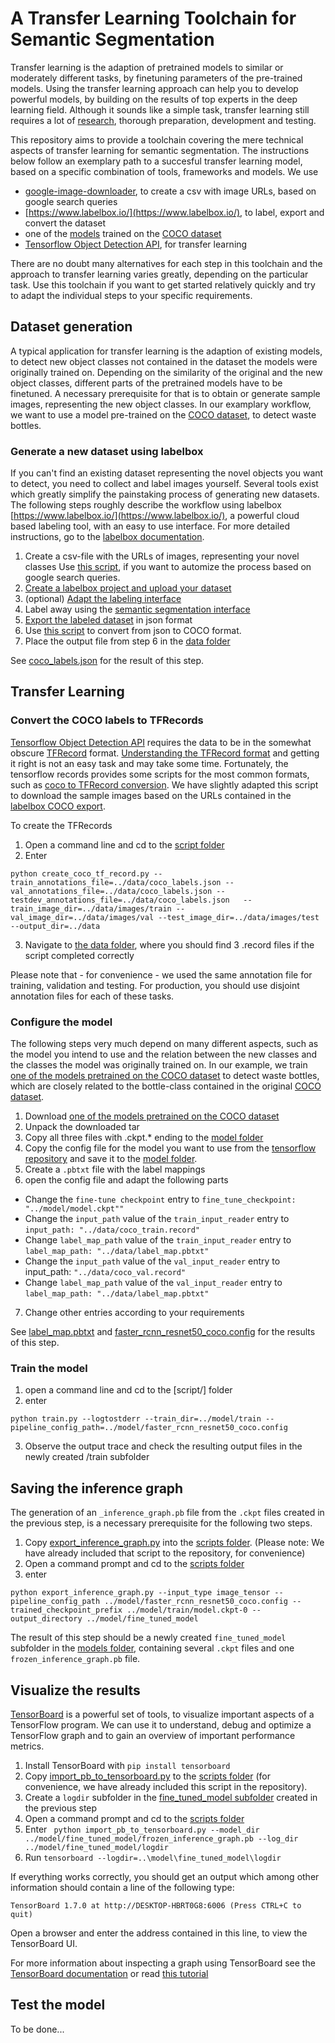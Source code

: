 # A Transfer Learning Toolchain for Semantic Segmentation

Transfer learning is the adaption of pretrained models to similar or moderately different tasks, by finetuning parameters of the pre-trained models. Using the transfer learning approach can help you to develop powerful models, by building on the results of top experts in the deep learning field. Although it sounds like a simple task, transfer learning still requires a lot of [research](https://machinelearningmastery.com/transfer-learning-for-deep-learning/), thorough preparation, development and testing. 

This repository aims to provide a toolchain covering the mere technical aspects of transfer learning for semantic segmentation. The instructions below follow an exemplary path to a succesful transfer learning model, based on a specific combination of tools, frameworks and models. We use

* [google-image-downloader](https://github.com/fera0013/google-images-download), to create a csv with image URLs, based on google search queries
* [https://www.labelbox.io/](https://www.labelbox.io/), to label, export and convert the dataset
* one of the [models](https://github.com/tensorflow/models/blob/master/research/object_detection/g3doc/detection_model_zoo.md#coco-trained-models-coco-models) trained on the [COCO dataset](http://cocodataset.org/#home)
* [Tensorflow Object Detection API](https://github.com/tensorflow/models/tree/master/research/object_detection), for transfer learning

There are no doubt many alternatives for each step in this toolchain and the approach to transfer learning varies greatly, depending on the particular task. Use this toolchain if you want to get started relatively quickly and try to adapt the individual steps to your specific requirements.

## Dataset generation

A typical application for transfer learning is the adaption of existing models, to detect new object classes not contained in the dataset the models were originally trained on. Depending on the similarity of the original and the new object classes, different parts of the pretrained models have to be finetuned. A necessary prerequisite for that is to obtain or generate sample images, representing the new object classes. In our examplary workflow, we want to use a model pre-trained on the [COCO dataset](http://cocodataset.org/#home), to detect waste bottles. 

### Generate a new dataset using labelbox 

If you can't find an existing dataset representing the novel objects you want to detect, you need to collect and label images yourself. Several tools exist which greatly simplify the painstaking process of generating new datasets. The following steps roughly describe the workflow using labelbox [https://www.labelbox.io/](https://www.labelbox.io/), a powerful cloud based labeling tool, with an easy to use interface. For  more detailed instructions, go to the [labelbox documentation](https://github.com/Labelbox/Labelbox).

1. Create a csv-file with the URLs of images, representing your novel classes
 Use [this script](https://github.com/fera0013/google-images-download), if you want to automize the process based on google search queries. 
2.  [Create a labelbox project and upload your dataset](https://github.com/Labelbox/Labelbox#quickstart)
3. (optional) [Adapt the labeling interface](https://github.com/Labelbox/Labelbox#creating-custom-labeling-interfaces) 
4. Label away using the [semantic segmentation interface](https://github.com/Labelbox/Labelbox#image-segmentation-interface) 
5. [Export the labeled dataset](https://github.com/Labelbox/Labelbox#exporting-labels) in json format
6. Use [this script](https://github.com/Labelbox/Labelbox/blob/master/scripts/README.md#labelbox-json-to-coco) to convert from json to COCO format.
7. Place the output file from step 6 in the [data folder](data/) 

See [coco_labels.json](https://github.com/fera0013/TransferLearningWithTensorflowAPI/blob/master/data/coco_labels.json) for the result of this step.

## Transfer Learning

### Convert the COCO labels to TFRecords 

[Tensorflow Object Detection API](https://github.com/tensorflow/models/tree/master/research/object_detection) requires the data to be in the somewhat obscure [TFRecord](https://www.tensorflow.org/programmers_guide/datasets) format. [Understanding the TFRecord format](https://planspace.org/20170323-tfrecords_for_humans/) and getting it right is not an easy task and may take some time. Fortunately, the tensorflow records provides some scripts for the most common formats, such as [coco to TFRecord conversion](https://github.com/tensorflow/models/blob/master/research/object_detection/dataset_tools/create_coco_tf_record.py). We have slightly adapted this script to download the sample images based on the URLs contained in the [labelbox COCO export](https://github.com/fera0013/TransferLearningWithTensorflowAPI/blob/master/data/coco_labels.json).

To create the TFRecords

1. Open a command line and cd to the [script folder](data/script)
2. Enter 
```
python create_coco_tf_record.py --train_annotations_file=../data/coco_labels.json --val_annotations_file=../data/coco_labels.json --testdev_annotations_file=../data/coco_labels.json   --train_image_dir=../data/images/train --val_image_dir=../data/images/val --test_image_dir=../data/images/test --output_dir=../data
```

3. Navigate to [the data folder](data/), where you should find 3 .record files if the script completed correctly

Please note that - for convenience - we used the same annotation file for training, validation and testing. For production, you should use disjoint annotation files for each of these tasks. 

### Configure the model 

The following steps very much depend on many different aspects, such as the model you intend to use and the relation between the new classes and the classes the model was originally trained on. In our example, we train [one of the models pretrained on the COCO dataset](https://github.com/tensorflow/models/blob/master/research/object_detection/g3doc/detection_model_zoo.md#coco-trained-models-coco-models) to detect waste bottles, which are closely related to the bottle-class contained in the original [COCO dataset](http://cocodataset.org/).

1. Download [one of the models pretrained on the COCO dataset](https://github.com/tensorflow/models/blob/master/research/object_detection/g3doc/detection_model_zoo.md#coco-trained-models-coco-models)
2. Unpack the downloaded tar
3. Copy all three files with .ckpt.* ending to the [model folder](model/)
3. Copy the config file for the model you want to use from the [tensorflow repository](https://github.com/tensorflow/models/tree/master/research/object_detection/samples/configs) and save it to the [model folder](model/).
4. Create a `.pbtxt` file with the label mappings 
5. open the config file and adapt the following parts 
* Change the `fine-tune checkpoint` entry to  `fine_tune_checkpoint: "../model/model.ckpt""`
* Change the `input_path` value of the `train_input_reader` entry to  `input_path: "../data/coco_train.record"`
* Change `label_map_path` value of the `train_input_reader` entry to `label_map_path: "../data/label_map.pbtxt"`
* Change the `input_path` value of the `val_input_reader` entry to  input_path: `"../data/coco_val.record"`
* Change `label_map_path` value of the `val_input_reader` entry to `label_map_path: "../data/label_map.pbtxt"`
7. Change other entries according to your requirements

See [label_map.pbtxt](data/label_map.pbtxt) and [faster_rcnn_resnet50_coco.config](model/faster_rcnn_resnet50_coco.config) for the results of this step. 

### Train the model 

1. open a command line and cd to the [script/] folder
2. enter 
```
python train.py --logtostderr --train_dir=../model/train --pipeline_config_path=../model/faster_rcnn_resnet50_coco.config
```
3. Observe the output trace and check the resulting output files in the newly created /train subfolder

## Saving the inference graph

The generation of an `_inference_graph.pb` file from the `.ckpt` files created in the previous step, is a necessary prerequisite for the following two steps. 

1. Copy [export_inference_graph.py](https://github.com/tensorflow/models/blob/master/research/object_detection/export_inference_graph.py) into the [scripts folder](scripts/). (Please note: We have already included that script to the repository, for convenience)
2. Open a command prompt and cd to the [scripts folder](scripts/)
3. enter
```
python export_inference_graph.py --input_type image_tensor --pipeline_config_path ../model/faster_rcnn_resnet50_coco.config --trained_checkpoint_prefix ../model/train/model.ckpt-0 --output_directory ../model/fine_tuned_model
```

The result of this step should be a newly created `fine_tuned_model` subfolder in the [models folder](model/), containing several `.ckpt` files and one `frozen_inference_graph.pb` file. 

## Visualize the results

[TensorBoard](https://www.tensorflow.org/programmers_guide/summaries_and_tensorboard) is a powerful set of tools, to visualize important aspects of a TensorFlow program. We can use it to understand, debug and optimize a TensorFlow graph and to gain an overview of important performance metrics.

1. Install TensorBoard with `pip install tensorboard`
2. Copy [import_pb_to_tensorboard.py](https://github.com/tensorflow/tensorflow/blob/master/tensorflow/python/tools/import_pb_to_tensorboard.py) to the [scripts folder](scripts/) (for convenience, we have already included this script in the repository). 
3. Create a `logdir` subfolder in the [fine_tuned_model subfolder](model\fine_tuned_model) created in the previous step
3. Open a command prompt and cd to the [scripts folder](scripts/)
4. Enter ``` python import_pb_to_tensorboard.py --model_dir ../model/fine_tuned_model/frozen_inference_graph.pb --log_dir ../model/fine_tuned_model/logdir```  
5. Run  ```tensorboard --logdir=..\model\fine_tuned_model\logdir```

If everything works correctly, you should get an output which among other information should contain a line of the following type:

`TensorBoard 1.7.0 at http://DESKTOP-HBRT0G8:6006 (Press CTRL+C to quit)`

Open a browser and enter the address contained in this line, to view the TensorBoard UI. 

For more information about inspecting a graph using TensorBoard see the [TensorBoard documentation](https://www.tensorflow.org/programmers_guide/summaries_and_tensorboard) or read [this tutorial](https://medium.com/@daj/how-to-inspect-a-pre-trained-tensorflow-model-5fd2ee79ced0)

## Test the model

To be done...
